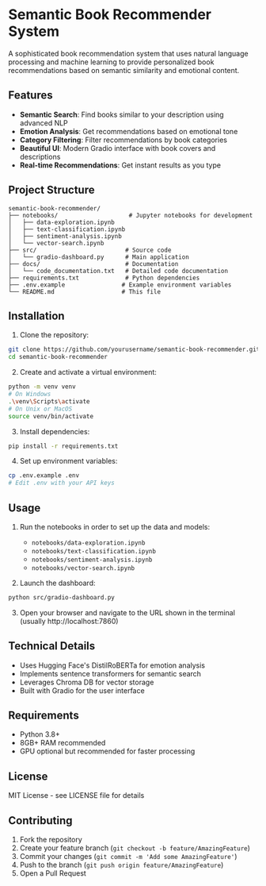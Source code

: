 # Semantic Book Recommender System

A sophisticated book recommendation system that uses natural language processing and machine learning to provide personalized book recommendations based on semantic similarity and emotional content.

## Features

- **Semantic Search**: Find books similar to your description using advanced NLP
- **Emotion Analysis**: Get recommendations based on emotional tone
- **Category Filtering**: Filter recommendations by book categories
- **Beautiful UI**: Modern Gradio interface with book covers and descriptions
- **Real-time Recommendations**: Get instant results as you type

## Project Structure

```
semantic-book-recommender/
├── notebooks/                    # Jupyter notebooks for development
│   ├── data-exploration.ipynb
│   ├── text-classification.ipynb
│   ├── sentiment-analysis.ipynb
│   └── vector-search.ipynb
├── src/                         # Source code
│   └── gradio-dashboard.py      # Main application
├── docs/                        # Documentation
│   └── code_documentation.txt   # Detailed code documentation
├── requirements.txt             # Python dependencies
├── .env.example                # Example environment variables
└── README.md                   # This file
```

## Installation

1. Clone the repository:
```bash
git clone https://github.com/yourusername/semantic-book-recommender.git
cd semantic-book-recommender
```

2. Create and activate a virtual environment:
```bash
python -m venv venv
# On Windows
.\venv\Scripts\activate
# On Unix or MacOS
source venv/bin/activate
```

3. Install dependencies:
```bash
pip install -r requirements.txt
```

4. Set up environment variables:
```bash
cp .env.example .env
# Edit .env with your API keys
```

## Usage

1. Run the notebooks in order to set up the data and models:
   - `notebooks/data-exploration.ipynb`
   - `notebooks/text-classification.ipynb`
   - `notebooks/sentiment-analysis.ipynb`
   - `notebooks/vector-search.ipynb`

2. Launch the dashboard:
```bash
python src/gradio-dashboard.py
```

3. Open your browser and navigate to the URL shown in the terminal (usually http://localhost:7860)

## Technical Details

- Uses Hugging Face's DistilRoBERTa for emotion analysis
- Implements sentence transformers for semantic search
- Leverages Chroma DB for vector storage
- Built with Gradio for the user interface

## Requirements

- Python 3.8+
- 8GB+ RAM recommended
- GPU optional but recommended for faster processing

## License

MIT License - see LICENSE file for details

## Contributing

1. Fork the repository
2. Create your feature branch (`git checkout -b feature/AmazingFeature`)
3. Commit your changes (`git commit -m 'Add some AmazingFeature'`)
4. Push to the branch (`git push origin feature/AmazingFeature`)
5. Open a Pull Request 